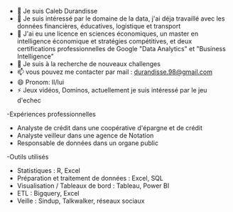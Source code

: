- 👋 Je suis Caleb Durandisse
- 👀 Je suis intéressé par le domaine de la data, j'ai déja travaillé avec les données financières, éducatives, logistique et transport
- 🌱 J'ai eu une licence en sciences économiques, un master en intelligence économique et stratégies compétitives, et deux certifications professionnelles de Google "Data Analytics" et "Business Intelligence"
- 💞️ Je suis à la recherche de nouveaux challenges
- 📫 vous pouvez me contacter par mail : durandisse.98@gmail.com
- 😄 Pronom: Il/lui
- ⚡ Jeux vidéos, Dominos, actuellement je suis intéressé par le jeu d'echec

-Expériences professionnelles
  - Analyste de crédit dans une coopérative d'épargne et de crédit
  - Analyste veilleur dans une agence de Notation
  - Responsable de données dans un organe public

-Outils utilisés
- Statistiques : R, Excel
- Préparation et traitement de données : Excel, SQL
- Visualisation / Tableaux de bord : Tableau, Power BI
- ETL : Bigquery, Excel
- Veille : Sindup, Talkwalker, réseaux sociaux
<!---
C-Durandisse/C-Durandisse is a ✨ special ✨ repository because its `README.md` (this file) appears on your GitHub profile.
You can click the Preview link to take a look at your changes.
--->
